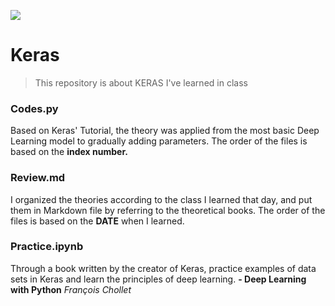 ![](https://t1.daumcdn.net/cfile/tistory/99D3F43F5C8AB6B20C)

# Keras

> This repository is about KERAS I've learned in class 



### Codes.py

Based on Keras' Tutorial, the theory was applied from the most basic Deep Learning model to gradually adding parameters. The order of the files is based on the **index number.**



### Review.md

I organized the theories according to the class I learned that day, and put them in Markdown file by referring to the theoretical books. The order of the files is based on the **DATE** when I learned.



### Practice.ipynb

Through a book written by the creator of Keras, practice examples of data sets in Keras and learn the principles of deep learning.  **- Deep Learning with Python** *François Chollet*